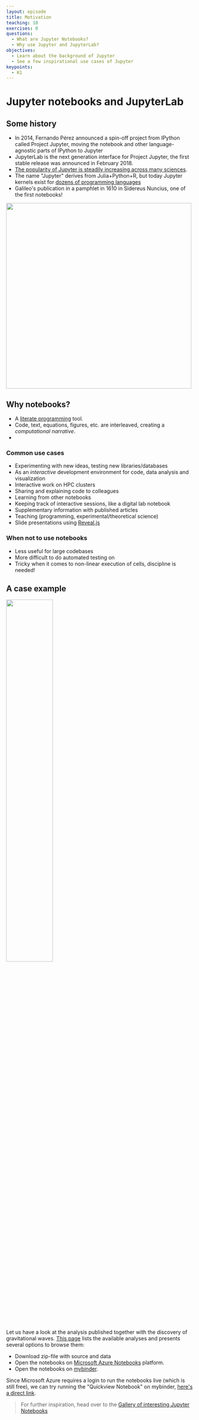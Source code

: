 ```yaml
---
layout: episode
title: Motivation
teaching: 10
exercises: 0
questions:
  - What are Jupyter Notebooks?
  - Why use Jupyter and JupyterLab?
objectives:
  - Learn about the background of Jupyter
  - See a few inspirational use cases of Jupyter
keypoints:
  - K1 
---
```


# Jupyter notebooks and JupyterLab

## Some history
- In 2014, Fernando Pérez announced a spin-off project from IPython called Project Jupyter, moving the notebook and other language-agnostic parts of IPython to Jupyter
- JupyterLab is the next generation interface for Project Jupyter, the first stable release was announced in February 2018.
- [The popularity of Jupyter is steadily increasing across many sciences](https://www.nature.com/articles/d41586-018-07196-1).
- The name "Jupyter" derives from Julia+Python+R, but today Jupyter kernels exist for [dozens of programming languages](https://github.com/jupyter/jupyter/wiki/Jupyter-kernels)
- Galileo's publication in a pamphlet in 1610 in Sidereus Nuncius, one of the first notebooks!  
<img src="http://media.gettyimages.com/photos/pages-from-sidereus-nuncius-magna-by-galileo-galilei-a-book-of-and-picture-id90732970" width="500">

## Why notebooks? 

- A [literate programming](https://en.wikipedia.org/wiki/Literate_programming) tool.
- Code, text, equations, figures, etc. are interleaved, creating a *computational narrative*.
- 

### Common use cases

- Experimenting with new ideas, testing new libraries/databases 
- As an *interactive* development environment for code, data analysis and visualization
- Interactive work on HPC clusters
- Sharing and explaining code to colleagues
- Learning from other notebooks
- Keeping track of interactive sessions, like a digital lab notebook
- Supplementary information with published articles
- Teaching (programming, experimental/theoretical science)
- Slide presentations using [Reveal.js](https://github.com/damianavila/RISE)

### When not to use notebooks

- Less useful for large codebases 
- More difficult to do automated testing on 
- Tricky when it comes to non-linear execution of cells, discipline is needed!


## A case example 

<img src="{{ site.baseurl }}/img/MergingBlackHoles_V2.jpg" width="50%">

Let us have a look at the analysis published together with the discovery of gravitational waves. [This page](https://losc.ligo.org/tutorials/)
lists the available analyses and presents several options to browse them: 
- Download zip-file with source and data
- Open the notebooks on [Microsoft Azure Notebooks](https://notebooks.azure.com/losc/libraries/tutorials) platform.
- Open the notebooks on [mybinder](http://beta.mybinder.org/repo/losc-tutorial/quickview).

Since Microsoft Azure requires a login to run the notebooks live (which is still free), we can try running the "Quickview Notebook" on mybinder, [here's a direct link](http://beta.mybinder.org/repo/losc-tutorial/quickview).

> For further inspiration, head over to the [Gallery of interesting Jupyter Notebooks](https://github.com/jupyter/jupyter/wiki/A-gallery-of-interesting-Jupyter-Notebooks)




